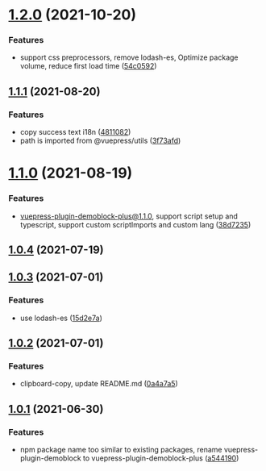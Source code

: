 # [1.2.0](https://github.com/xinlei3166/vuepress-plugin-demoblock-plus/compare/v1.1.1...v1.2.0) (2021-10-20)


### Features

* support css preprocessors, remove lodash-es, Optimize package volume, reduce first load time ([54c0592](https://github.com/xinlei3166/vuepress-plugin-demoblock-plus/commit/54c059222b2993f199aa883101e700de3b61cace))



## [1.1.1](https://github.com/xinlei3166/vuepress-plugin-demoblock-plus/compare/v1.1.0...v1.1.1) (2021-08-20)


### Features

* copy success text i18n ([4811082](https://github.com/xinlei3166/vuepress-plugin-demoblock-plus/commit/4811082a70031ac1154e86be89babdb439378171))
* path is imported from @vuepress/utils ([3f73afd](https://github.com/xinlei3166/vuepress-plugin-demoblock-plus/commit/3f73afdd67ee795352e003784486657dd86e45fb))



# [1.1.0](https://github.com/xinlei3166/vuepress-plugin-demoblock-plus/compare/v1.0.4...v1.1.0) (2021-08-19)


### Features

* vuepress-plugin-demoblock-plus@1.1.0, support script setup and typescript, support custom scriptImports and custom lang ([38d7235](https://github.com/xinlei3166/vuepress-plugin-demoblock-plus/commit/38d7235f810f91e7c8df08cb37738f3b04070bba))



## [1.0.4](https://github.com/xinlei3166/vuepress-plugin-demoblock-plus/compare/v1.0.3...v1.0.4) (2021-07-19)



## [1.0.3](https://github.com/xinlei3166/vuepress-plugin-demoblock-plus/compare/v1.0.2...v1.0.3) (2021-07-01)


### Features

* use lodash-es ([15d2e7a](https://github.com/xinlei3166/vuepress-plugin-demoblock-plus/commit/15d2e7a18705f28727e480dbbc56818903c6a13a))



## [1.0.2](https://github.com/xinlei3166/vuepress-plugin-demoblock-plus/compare/v1.0.1...v1.0.2) (2021-07-01)


### Features

* clipboard-copy, update README.md ([0a4a7a5](https://github.com/xinlei3166/vuepress-plugin-demoblock-plus/commit/0a4a7a59c016f8016b2410c75fa60aef05e3abb8))



## [1.0.1](https://github.com/xinlei3166/vuepress-plugin-demoblock-plus/compare/a5441902890258207b3ba3f10b6533e19c7d38c3...v1.0.1) (2021-06-30)


### Features

* npm package name too similar to existing packages, rename vuepress-plugin-demoblock to vuepress-plugin-demoblock-plus ([a544190](https://github.com/xinlei3166/vuepress-plugin-demoblock-plus/commit/a5441902890258207b3ba3f10b6533e19c7d38c3))



